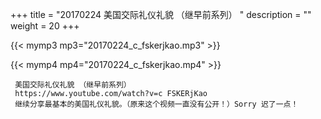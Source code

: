 +++
title = "20170224  美国交际礼仪礼貌 （继早前系列） "
description = ""
weight = 20
+++

{{< mymp3 mp3="20170224_c_fskerjkao.mp3" >}}

{{< mymp4 mp4="20170224_c_fskerjkao.mp4" >}}

     美国交际礼仪礼貌 （继早前系列） 
     https://www.youtube.com/watch?v=c FSKERjKao 
     继续分享最基本的美国礼仪礼貌。（原来这个视频一直没有公开！）Sorry 迟了一点！ 

